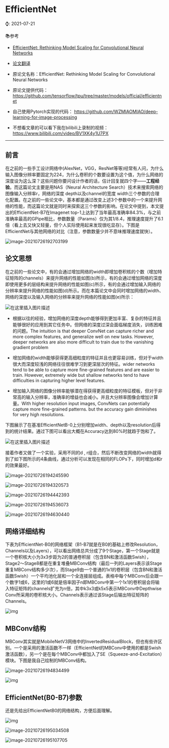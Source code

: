 # EfficientNet

⌚️: 2021-07-21

📚参考

- [EfficientNet: Rethinking Model Scaling for Convolutional Neural Networks](https://paperswithcode.com/paper/efficientnet-rethinking-model-scaling-for)
- [论文翻译](https://hellozhaozheng.github.io/z_post/%E8%AE%A1%E7%AE%97%E6%9C%BA%E8%A7%86%E8%A7%89-EfficientNet-ICML2019/)

- 原论文名称：EfficientNet: Rethinking Model Scaling for Convolutional Neural Networks
- 原论文提供代码：https://github.com/tensorflow/tpu/tree/master/models/official/efficientnet
- 自己使用Pytorch实现的代码： https://github.com/WZMIAOMIAO/deep-learning-for-image-processing
- 不想看文章的可以看下我在bilibili上录制的视频：https://www.bilibili.com/video/BV1XK4y1U7PX

---

## 前言

在之前的一些手工设计网络中(AlexNet，VGG，ResNet等等)经常有人问，为什么输入图像分辨率要固定为224，为什么卷积的个数要设置为这个值，为什么网络的深度设为这么深？这些问题你要问设计作者的话，估计回复就四个字——**工程经验**。而这篇论文主要是用NAS（Neural Architecture Search）技术来搜索网络的图像输入分辨率r，网络的深度 depth以及channel的宽度 width三个参数的合理化配置。在之前的一些论文中，基本都是通过改变上述3个参数中的一个来提升网络的性能，而这篇论文就是同时来探索这三个参数的影响。在论文中提到，本文提出的EfficientNet-B7在Imagenet top-1上达到了当年最高准确率84.3%，与之前准确率最高的GPipe相比，参数数量（Params）仅为其1/8.4，推理速度提升了6.1倍（看上去又快又轻量，但个人实际使用起来发现很吃显存）。下图是EfficientNet与其他网络的对比（注意，参数数量少并不意味推理速度就快）。

![image-20210726192703199](imgs/image-20210726192703199.png)



## 论文思想

在之前的一些论文中，有的会通过增加网络的width即增加卷积核的个数（增加特征矩阵的channels）来提升网络的性能如图(b)所示，有的会通过增加网络的深度即使用更多的层结构来提升网络的性能如图(c)所示，有的会通过增加输入网络的分辨率来提升网络的性能如图(d)所示。而在本篇论文中会同时增加网络的width、网络的深度以及输入网络的分辨率来提升网络的性能如图(e)所示：

![在这里插入图片描述](imgs/123.png)



- 根据以往的经验，增加网络的深度depth能够得到更加丰富、复杂的特征并且能够很好的应用到其它任务中。但网络的深度过深会面临梯度消失，训练困难的问题。The intuition is that deeper ConvNet can capture richer and more complex features, and generalize well on new tasks. However, deeper networks are also more difficult to train due to the vanishing gradient problem
- 增加网络的width能够获得更高细粒度的特征并且也更容易训练，但对于width很大而深度较浅的网络往往很难学习到更深层次的特征。wider networks tend to be able to capture more fine-grained features and are easier to train. However, extremely wide but shallow networks tend to have difficulties in capturing higher level features.

- 增加输入网络的图像分辨率能够潜在得获得更高细粒度的特征模板，但对于非常高的输入分辨率，准确率的增益也会减小。并且大分辨率图像会增加计算量。With higher resolution input images, ConvNets can potentially capture more fine-grained patterns. but the accuracy gain diminishes for very high resolutions.

下图展示了在基准EfficientNetB-0上分别增加width、depth以及resolution后得到的统计结果。通过下图可以看出大概在Accuracy达到80%时就趋于饱和了。

![在这里插入图片描述](imgs/456.png)



接着作者又做了一个实验，采用不同的d , r组合，然后不断改变网络的width就得到了如下图所示的4条曲线，通过分析可以发现在相同的FLOPs下，同时增加d和r 的效果最好。

![image-20210726194245590](imgs/image-20210726194245590.png)

![image-20210726194320573](imgs/image-20210726194320573.png)

![image-20210726194442393](imgs/image-20210726194442393.png)

![image-20210726194536073](imgs/image-20210726194536073.png)





![image-20210726194630440](imgs/image-20210726194630440.png)



## 网络详细结构

下表为EfficientNet-B0的网络框架（B1-B7就是在B0的基础上修改Resolution，Channels以及Layers），可以看出网络总共分成了9个Stage，第一个Stage就是一个卷积核大小为3x3步距为2的普通卷积层（包含BN和激活函数Swish），Stage2～Stage8都是在重复堆叠MBConv结构（最后一列的Layers表示该Stage重复MBConv结构多少次），而Stage9由一个普通的1x1的卷积层（包含BN和激活函数Swish）一个平均池化层和一个全连接层组成。表格中每个MBConv后会跟一个数字1或6，这里的1或6就是倍率因子n即MBConv中第一个1x1的卷积层会将输入特征矩阵的channels扩充为n倍，其中k3x3或k5x5表示MBConv中Depthwise Conv所采用的卷积核大小。Channels表示通过该Stage后输出特征矩阵的Channels。

![img](imgs/asdfdasdf.png)



## MBConv结构

MBConv其实就是MobileNetV3网络中的InvertedResidualBlock，但也有些许区别。一个是采用的激活函数不一样（EfficientNet的MBConv中使用的都是Swish激活函数），另一个是在每个MBConv中都加入了SE（Squeeze-and-Excitation）模块。下图是我自己绘制的MBConv结构。



![image-20210726194834499](imgs/image-20210726194834499.png)

![img](imgs/zxcvxzc.png)



## EfficientNet(B0-B7)参数

还是先给出EfficientNetB0的网络结构，方便后面理解。

![img](imgs/asdfdasdf.png)

![image-20210726195034508](imgs/image-20210726195034508.png)

![image-20210726195107705](imgs/image-20210726195107705.png)